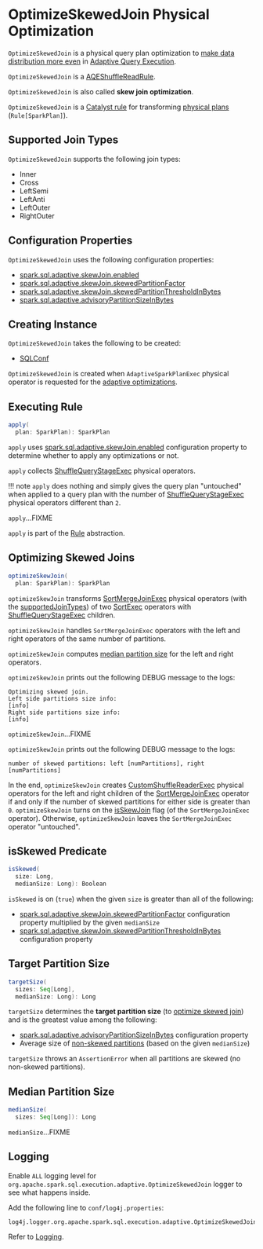 # OptimizeSkewedJoin Physical Optimization

`OptimizeSkewedJoin` is a physical query plan optimization to [make data distribution more even](#apply) in [Adaptive Query Execution](index.md).

`OptimizeSkewedJoin` is a [AQEShuffleReadRule](AQEShuffleReadRule.md).

`OptimizeSkewedJoin` is also called **skew join optimization**.

`OptimizeSkewedJoin` is a [Catalyst rule](../catalyst/Rule.md) for transforming [physical plans](../physical-operators/SparkPlan.md) (`Rule[SparkPlan]`).

## <span id="supportedJoinTypes"> Supported Join Types

`OptimizeSkewedJoin` supports the following join types:

* Inner
* Cross
* LeftSemi
* LeftAnti
* LeftOuter
* RightOuter

## Configuration Properties

`OptimizeSkewedJoin` uses the following configuration properties:

* [spark.sql.adaptive.skewJoin.enabled](../configuration-properties.md#spark.sql.adaptive.skewJoin.enabled)
* [spark.sql.adaptive.skewJoin.skewedPartitionFactor](../configuration-properties.md#spark.sql.adaptive.skewJoin.skewedPartitionFactor)
* [spark.sql.adaptive.skewJoin.skewedPartitionThresholdInBytes](../configuration-properties.md#spark.sql.adaptive.skewJoin.skewedPartitionThresholdInBytes)
* [spark.sql.adaptive.advisoryPartitionSizeInBytes](../configuration-properties.md#spark.sql.adaptive.advisoryPartitionSizeInBytes) 

## Creating Instance

`OptimizeSkewedJoin` takes the following to be created:

* <span id="conf"> [SQLConf](../SQLConf.md)

`OptimizeSkewedJoin` is created when `AdaptiveSparkPlanExec` physical operator is requested for the [adaptive optimizations](../adaptive-query-execution/AdaptiveSparkPlanExec.md#queryStageOptimizerRules).

## <span id="apply"> Executing Rule

```scala
apply(
  plan: SparkPlan): SparkPlan
```

`apply` uses [spark.sql.adaptive.skewJoin.enabled](../configuration-properties.md#spark.sql.adaptive.skewJoin.enabled) configuration property to determine whether to apply any optimizations or not.

`apply` collects [ShuffleQueryStageExec](../adaptive-query-execution/ShuffleQueryStageExec.md) physical operators.

!!! note
    `apply` does nothing and simply gives the query plan "untouched" when applied to a query plan with the number of [ShuffleQueryStageExec](../adaptive-query-execution/ShuffleQueryStageExec.md) physical operators different than `2`.

`apply`...FIXME

`apply` is part of the [Rule](../catalyst/Rule.md#apply) abstraction.

## <span id="optimizeSkewJoin"> Optimizing Skewed Joins

```scala
optimizeSkewJoin(
  plan: SparkPlan): SparkPlan
```

`optimizeSkewJoin` transforms [SortMergeJoinExec](../physical-operators/SortMergeJoinExec.md) physical operators (with the [supportedJoinTypes](#supportedJoinTypes)) of two [SortExec](../physical-operators/SortExec.md) operators with [ShuffleQueryStageExec](../adaptive-query-execution/ShuffleQueryStageExec.md) children.

`optimizeSkewJoin` handles `SortMergeJoinExec` operators with the left and right operators of the same number of partitions.

`optimizeSkewJoin` computes [median partition size](#medianSize) for the left and right operators.

`optimizeSkewJoin` prints out the following DEBUG message to the logs:

```text
Optimizing skewed join.
Left side partitions size info:
[info]
Right side partitions size info:
[info]
```

`optimizeSkewJoin`...FIXME

`optimizeSkewJoin` prints out the following DEBUG message to the logs:

```text
number of skewed partitions: left [numPartitions], right [numPartitions]
```

In the end, `optimizeSkewJoin` creates [CustomShuffleReaderExec](../physical-operators/CustomShuffleReaderExec.md) physical operators for the left and right children of the [SortMergeJoinExec](../physical-operators/SortMergeJoinExec.md) operator if and only if the number of skewed partitions for either side is greater than `0`. `optimizeSkewJoin` turns on the [isSkewJoin](../physical-operators/SortMergeJoinExec.md#isSkewJoin) flag (of the `SortMergeJoinExec` operator). Otherwise, `optimizeSkewJoin` leaves the `SortMergeJoinExec` operator "untouched".

## <span id="isSkewed"> isSkewed Predicate

```scala
isSkewed(
  size: Long,
  medianSize: Long): Boolean
```

`isSkewed` is on (`true`) when the given `size` is greater than all of the following:

* [spark.sql.adaptive.skewJoin.skewedPartitionFactor](../configuration-properties.md#spark.sql.adaptive.skewJoin.skewedPartitionFactor) configuration property multiplied by the given `medianSize`
* [spark.sql.adaptive.skewJoin.skewedPartitionThresholdInBytes](../configuration-properties.md#spark.sql.adaptive.skewJoin.skewedPartitionThresholdInBytes) configuration property

## <span id="targetSize"> Target Partition Size

```scala
targetSize(
  sizes: Seq[Long],
  medianSize: Long): Long
```

`targetSize` determines the **target partition size** (to [optimize skewed join](#optimizeSkewJoin)) and is the greatest value among the following:

* [spark.sql.adaptive.advisoryPartitionSizeInBytes](../configuration-properties.md#spark.sql.adaptive.advisoryPartitionSizeInBytes) configuration property
* Average size of [non-skewed partitions](#isSkewed) (based on the given `medianSize`)

`targetSize` throws an `AssertionError` when all partitions are skewed (no non-skewed partitions).

## <span id="medianSize"> Median Partition Size

```scala
medianSize(
  sizes: Seq[Long]): Long
```

`medianSize`...FIXME

## Logging

Enable `ALL` logging level for `org.apache.spark.sql.execution.adaptive.OptimizeSkewedJoin` logger to see what happens inside.

Add the following line to `conf/log4j.properties`:

```text
log4j.logger.org.apache.spark.sql.execution.adaptive.OptimizeSkewedJoin=ALL
```

Refer to [Logging](../spark-logging.md).
